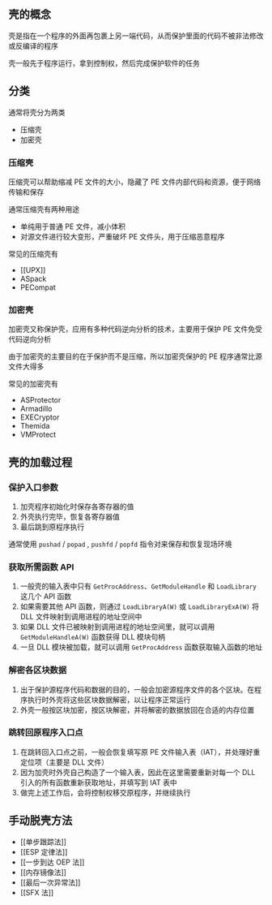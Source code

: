 ## 壳的概念

壳是指在一个程序的外面再包裹上另一端代码，从而保护里面的代码不被非法修改或反编译的程序

壳一般先于程序运行，拿到控制权，然后完成保护软件的任务

## 分类

通常将壳分为两类

- 压缩壳
- 加密壳

### 压缩壳

压缩壳可以帮助缩减 PE 文件的大小，隐藏了 PE 文件内部代码和资源，便于网络传输和保存

通常压缩壳有两种用途

- 单纯用于普通 PE 文件，减小体积
- 对源文件进行较大变形，严重破坏 PE 文件头，用于压缩恶意程序

常见的压缩壳有

- [[UPX]]
- ASpack
- PECompat

### 加密壳

加密壳又称保护壳，应用有多种代码逆向分析的技术，主要用于保护 PE 文件免受代码逆向分析

由于加密壳的主要目的在于保护而不是压缩，所以加密壳保护的 PE 程序通常比源文件大得多

常见的加密壳有

- ASProtector
- Armadillo
- EXECryptor
- Themida
- VMProtect

## 壳的加载过程

### 保护入口参数

1. 加壳程序初始化时保存各寄存器的值
2. 外壳执行完毕，恢复各寄存器值
3. 最后跳到原程序执行

通常使用 `pushad` / `popad` , `pushfd` / `popfd` 指令对来保存和恢复现场环境

### 获取所需函数 API

1. 一般壳的输入表中只有 `GetProcAddress`、`GetModuleHandle` 和 `LoadLibrary` 这几个 API 函数
2. 如果需要其他 API 函数，则通过 `LoadLibraryA(W)` 或 `LoadLibraryExA(W)` 将 DLL 文件映射到调用进程的地址空间中
3. 如果 DLL 文件已被映射到调用进程的地址空间里，就可以调用 `GetModuleHandleA(W)` 函数获得 DLL 模块句柄
4. 一旦 DLL 模块被加载，就可以调用 `GetProcAddress` 函数获取输入函数的地址

### 解密各区块数据

1. 出于保护源程序代码和数据的目的，一般会加密源程序文件的各个区块。在程序执行时外壳将这些区块数据解密，以让程序正常运行
2. 外壳一般按区块加密，按区块解密，并将解密的数据放回在合适的内存位置

### 跳转回原程序入口点

1. 在跳转回入口点之前，一般会恢复填写原 PE 文件输入表（IAT），并处理好重定位项（主要是 DLL 文件）
2. 因为加壳时外壳自己构造了一个输入表，因此在这里需要重新对每一个 DLL 引入的所有函数重新获取地址，并填写到 IAT 表中
3. 做完上述工作后，会将控制权移交原程序，并继续执行

## 手动脱壳方法

- [[单步跟踪法]]
- [[ESP 定律法]]
- [[一步到达 OEP 法]]
- [[内存镜像法]]
- [[最后一次异常法]]
- [[SFX 法]]

